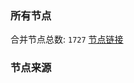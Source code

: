 ### 所有节点
合并节点总数: `1727`
[节点链接](https://raw.githubusercontent.com/rzhy1/11/master/sub/sub_merge_base64.txt)

### 节点来源
